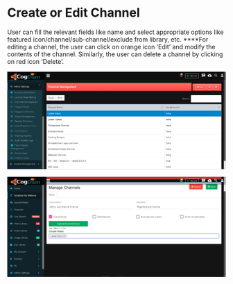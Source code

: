 # Create or Edit  Channel

 User can fill the relevant fields like name and select appropriate options like featured icon/channel/sub-channel/exclude from library, etc. ****For editing a channel, the user can click on orange icon ‘Edit’ and modify the contents of the channel. Similarly, the user can delete a channel by clicking on red icon ‘Delete’.

![](../../../.gitbook/assets/edit_or_delete_ch.png)

![](../../../.gitbook/assets/image%20%2834%29.png)



